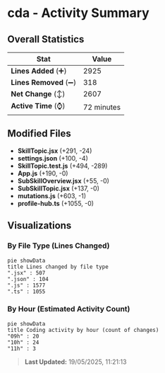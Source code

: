 # cda - Activity Summary 

## Overall Statistics

| Stat                   | Value                                                             |
| ---------------------- | ----------------------------------------------------------------- |
| **Lines Added** (➕)   | 2925                                          |
| **Lines Removed** (➖) | 318                                        |
| **Net Change** (↕)    | 2607                |
| **Active Time** (⌚)   | 72 minutes |


## Modified Files
- **SkillTopic.jsx** (+291, -24)
- **settings.json** (+100, -4)
- **SkillTopic.test.js** (+494, -289)
- **App.js** (+190, -0)
- **SubSkillOverview.jsx** (+55, -0)
- **SubSkillTopic.jsx** (+137, -0)
- **mutations.js** (+603, -1)
- **profile-hub.ts** (+1055, -0)

## Visualizations

### By File Type (Lines Changed)

```mermaid
pie showData
title Lines changed by file type
".jsx" : 507
".json" : 104
".js" : 1577
".ts" : 1055
```

### By Hour (Estimated Activity Count)

```mermaid
pie showData
title Coding activity by hour (count of changes)
"09h" : 20
"10h" : 24
"11h" : 3
```


> **Last Updated:** 19/05/2025, 11:21:13